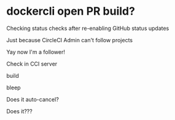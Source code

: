 # dockercli open PR build?

Checking status checks after re-enabling GitHub status updates

Just because CircleCI Admin can't follow projects

Yay now I'm a follower!

Check in CCI server

build

bleep

Does it auto-cancel?

Does it???
